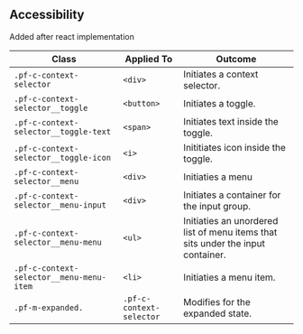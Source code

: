 ## Accessibility

Added after react implementation


| Class | Applied To | Outcome |
| -- | -- | -- |
| `.pf-c-context-selector` | `<div>` | Initiates a context selector.|
| `.pf-c-context-selector__toggle` | `<button>` | Initiates a toggle. |
| `.pf-c-context-selector__toggle-text` | `<span>` | Initiates text inside the toggle. |
| `.pf-c-context-selector__toggle-icon` | `<i>` | Inititiates icon inside the toggle. |
| `.pf-c-context-selector__menu` | `<div>` | Initiaties a menu |
| `.pf-c-context-selector__menu-input` | `<div>` | Initiates a container for the input group. |
| `.pf-c-context-selector__menu-menu` | `<ul>` | Initiaties an unordered list of menu items that sits under the input container. |
| `.pf-c-context-selector__menu-menu-item` | `<li>` | Initiaties a menu item. |
| `.pf-m-expanded.` | `.pf-c-context-selector` | Modifies for the expanded state. |

